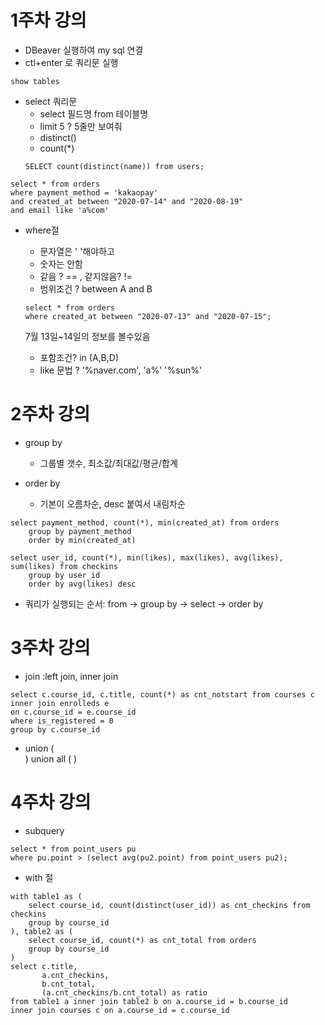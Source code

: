 # 1주차 강의 
- DBeaver 실행하여 my sql 연결
- ctl+enter 로 쿼리문 실행

```
show tables
```

- select 쿼리문 
  - select 필드명 from 테이블명
  - limit 5 ? 5줄만 보여줘
  - distinct()  
  - count(*)
  ```
  SELECT count(distinct(name)) from users;
  ```


```
select * from orders
where payment_method = 'kakaopay'
and created_at between "2020-07-14" and "2020-08-19"
and email like 'a%com'
```
- where절
  - 문자열은 ' '해야하고
  - 숫자는 안함
  - 같음 ? == , 같지않음? !=
  - 범위조건 ? between A and B
  ```
  select * from orders
  where created_at between "2020-07-13" and "2020-07-15";
  ```
  7월 13일~14일의 정보를 볼수있음

  - 포함조건? in (A,B,D)
  - like 문법 ? '%naver.com', 'a%' '%sun%'


# 2주차 강의
- group by 
  - 그룹별 갯수, 최소값/최대값/평균/합계

- order by 
  - 기본이 오름차순, desc 붙여서 내림차순

```
select payment_method, count(*), min(created_at) from orders
	group by payment_method 
	order by min(created_at)
```
```
select user_id, count(*), min(likes), max(likes), avg(likes), sum(likes) from checkins
	group by user_id
	order by avg(likes) desc
```

- 쿼리가 실행되는 순서: from → group by → select → order by



# 3주차 강의 
- join :left join, inner join

```
select c.course_id, c.title, count(*) as cnt_notstart from courses c
inner join enrolleds e 
on c.course_id = e.course_id
where is_registered = 0
group by c.course_id
```

- union
  (  
  )
  union all 
  (
  )

# 4주차 강의
- subquery 
```
select * from point_users pu 
where pu.point > (select avg(pu2.point) from point_users pu2);
```

- with 절
```
with table1 as (
	select course_id, count(distinct(user_id)) as cnt_checkins from checkins
	group by course_id
), table2 as (
	select course_id, count(*) as cnt_total from orders
	group by course_id
)
select c.title,
       a.cnt_checkins,
       b.cnt_total,
       (a.cnt_checkins/b.cnt_total) as ratio
from table1 a inner join table2 b on a.course_id = b.course_id
inner join courses c on a.course_id = c.course_id
```
